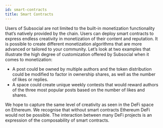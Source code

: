 ```yaml
---
id: smart-contracts
title: Smart Contracts
---
```


Users of Subsocial are not limited to the built-in monetization functionality that’s natively
provided by the chain. Users can deploy smart contracts to express endless creativity in
monetization of their content and reputation.
It is possible to create different monetization algorithms that are more advanced or tailored to
your community. Let’s look at two examples that illustrate the high degree of customization
offered by Subsocial when it comes to monetization:

- A post could be owned by multiple authors and the token distribution could be modified to factor in
ownership shares, as well as the number of likes or replies.
- A space could create unique weekly contests that would reward authors of the three
most popular posts based on the number of likes and shares.

We hope to capture the same level of creativity as seen in the DeFi space on Ethereum. We
recognise that without smart contracts Ethereum DeFi would not be possible. The interaction
between many DeFi projects is an expression of the composability of smart contracts.
